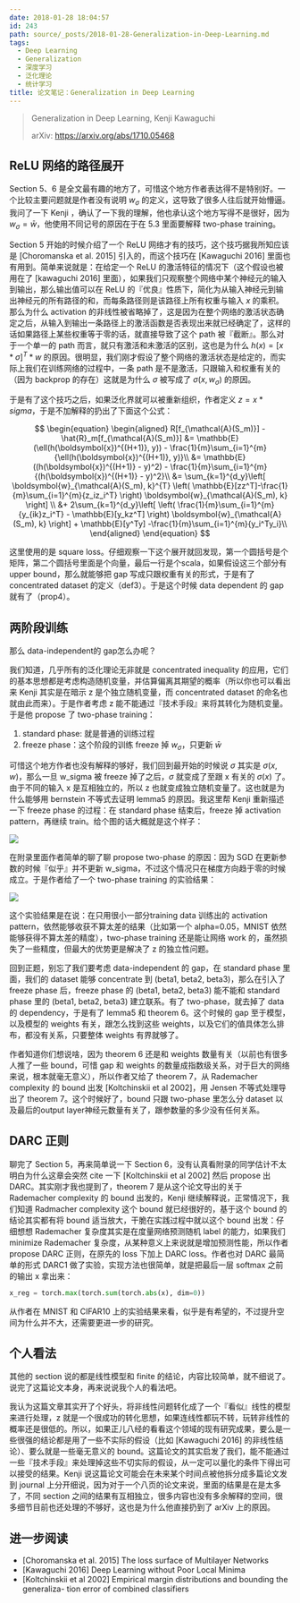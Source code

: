 ```yaml
---
date: 2018-01-28 18:04:57
id: 243
path: source/_posts/2018-01-28-Generalization-in-Deep-Learning.md
tags:
  - Deep Learning
  - Generalization
  - 深度学习
  - 泛化理论
  - 统计学习
title: 论文笔记：Generalization in Deep Learning
---
```


> Generalization in Deep Learning, Kenji Kawaguchi
>
> arXiv: https://arxiv.org/abs/1710.05468

## ReLU 网络的路径展开

Section 5、6 是全文最有趣的地方了，可惜这个地方作者表达得不是特别好。一个比较主要问题就是作者没有说明 $w_\sigma$ 的定义，这导致了很多人往后就开始懵逼。我问了一下 Kenji ，确认了一下我的理解，他也承认这个地方写得不是很好，因为 $w_\sigma = \bar{w}$，他使用不同记号的原因在于在 5.3 里面要解释 two-phase training。

<!--more-->

Section 5 开始的时候介绍了一个 ReLU 网络才有的技巧，这个技巧据我所知应该是 [Choromanska et al. 2015] 引入的，而这个技巧在 [Kawaguchi 2016] 里面也有用到。简单来说就是：在给定一个 ReLU 的激活特征的情况下（这个假设也被用在了 [kawaguchi 2016] 里面），如果我们只观察整个网络中某个神经元的输入到输出，那么输出值可以在 ReLU 的『优良』性质下，简化为从输入神经元到输出神经元的所有路径的和，而每条路径则是该路径上所有权重与输入 $x$ 的乘积。那么为什么 activation 的非线性被省略掉了，这是因为在整个网络的激活状态确定之后，从输入到输出一条路径上的激活函数是否表现出来就已经确定了，这样的话如果路径上某些权重等于零的话，就直接导致了这个 path 被『截断』。那么对于一个单一的 path 而言，就只有激活和未激活的区别，这也是为什么 $h(x) = [x * \sigma]^T * w$ 的原因。很明显，我们刚才假设了整个网络的激活状态是给定的，而实际上我们在训练网络的过程中，一条 path 是不是激活，只跟输入和权重有关的（因为 backprop 的存在）这就是为什么 $\sigma$ 被写成了 $\sigma(x, w_\sigma)$ 的原因。

于是有了这个技巧之后，如果泛化界就可以被重新组织，作者定义 $z = x*sigma$，于是不加解释的扔出了下面这个公式：

$$
\begin{equation}
\begin{aligned}
R[f_{\mathcal{A}(S_m)}] - \hat{R}_m[f_{\mathcal{A}(S_m)}] 
&= \mathbb{E}(\ell(h(\boldsymbol{x})^{(H+1)}, y)) - \frac{1}{m}\sum_{i=1}^{m}{\ell(h(\boldsymbol{x})^{(H+1)}, y)}\\
&= \mathbb{E}((h(\boldsymbol{x})^{(H+1)} - y)^2) - \frac{1}{m}\sum_{i=1}^{m}{(h(\boldsymbol{x})^{(H+1)} - y)^2}\\
&= \sum_{k=1}^{d_y}\left[  
    \boldsymbol{w}_{\mathcal{A}(S_m), k}^{T} \left(
      \mathbb{E}[zz^T]-\frac{1}{m}\sum_{i=1}^{m}{z_iz_i^T}
    \right) \boldsymbol{w}_{\mathcal{A}(S_m), k}
  \right] \\
  &+ 2\sum_{k=1}^{d_y}\left[  
    \left(
      \frac{1}{m}\sum_{i=1}^{m}{y_{ik}z_i^T} - \mathbb{E}[y_kz^T]
    \right) \boldsymbol{w}_{\mathcal{A}(S_m), k}
  \right] + \mathbb{E}[y^Ty] -\frac{1}{m}\sum_{i=1}^{m}{y_i^Ty_i}\\
\end{aligned}
\end{equation}
$$

这里使用的是 square loss。仔细观察一下这个展开就回发现，第一个圆括号是个矩阵，第二个圆括号里面是个向量，最后一行是个scala，如果假设这三个部分有upper bound，那么就能够把 gap 写成只跟权重有关的形式，于是有了 concentrated dataset 的定义（def3）。于是这个时候 data dependent 的 gap 就有了（prop4）。

## 两阶段训练

那么 data-independent的 gap怎么办呢？

我们知道，几乎所有的泛化理论无非就是 concentrated inequality 的应用，它们的基本思想都是考虑构造随机变量，并估算偏离其期望的概率（所以你也可以看出来 Kenji 其实是在暗示 z 是个独立随机变量，而 concentrated dataset 的命名也就由此而来）。于是作者考虑 z 能不能通过『技术手段』来将其转化为随机变量。于是他 propose 了 two-phase training：

1. standard phase: 就是普通的训练过程
2. freeze phase：这个阶段的训练 freeze 掉 $w_\sigma$，只更新 $\bar{w}$

可惜这个地方作者也没有解释的够好，我们回到最开始的时候说 $\sigma$ 其实是 $\sigma(x, w)$，那么一旦 w_sigma 被 freeze 掉了之后，$\sigma$ 就变成了至跟 x 有关的 $\sigma(x)$ 了。由于不同的输入 x 是互相独立的，所以 z 也就变成独立随机变量了。这也就是为什么能够用 bernstein 不等式去证明 lemma5 的原因。我这里帮 Kenji 重新描述一下 freeze phase 的过程：在 standard phase 结束后，freeze 掉 activation pattern，再继续 train。给个图的话大概就是这个样子：

![](/images/posts/243/1.png)

在附录里面作者简单的聊了聊 propose two-phase 的原因：因为 SGD 在更新参数的时候『似乎』并不更新 w_sigma，不过这个情况只在梯度方向趋于零的时候成立。于是作者给了一个 two-phase training 的实验结果：

![](/images/posts/243/2.png)

这个实验结果是在说：在只用很小一部分training data 训练出的 activation pattern，依然能够收获不算太差的结果（比如第一个 alpha=0.05，MNIST 依然能够获得不算太差的精度），two-phase training 还是能让网络 work 的，虽然损失了一些精度，但最大的优势更是解决了 z 的独立性问题。

回到正题，别忘了我们要考虑 data-independent 的 gap，在 standard phase 里面，我们的 dataset 能够 concentrate 到 (beta1, beta2, beta3)，那么在引入了 freeze phase 后，freeze phase 的 (beta1, beta2, beta3) 能不能和 standard phase 里的 (beta1, beta2, beta3) 建立联系。有了 two-phase，就去掉了 data 的 dependency，于是有了 lemma5 和 theorem 6。这个时候的 gap 至于模型，以及模型的 weights 有关，跟怎么找到这些 weights，以及它们的值具体怎么排布，都没有关系，只要整体 weights 有界就够了。

作者知道你们想说啥，因为 theorem 6 还是和 weights 数量有关（以前也有很多人推了一些 bound，可惜 gap 和 weights 的数量成指数级关系，对于巨大的网络来说，根本就毫无意义），所以作者又给了 theorem 7，从 Rademacher complexity 的 bound 出发 [Koltchinskii et al 2002]，用 Jensen 不等式处理导出了 theorem 7。这个时候好了，bound 只跟 two-phase 里怎么分 dataset 以及最后的output layer神经元数量有关了，跟参数量的多少没有任何关系。

## DARC 正则

聊完了 Section 5，再来简单说一下 Section 6，没有认真看附录的同学估计不太明白为什么这章会突然 cite 一下 [Koltchinskii et al 2002] 然后 propose 出 DARC。其实刚才我也提到了，theorem 7 是从这个论文导出的关于 Rademacher complexity 的 bound 出发的，Kenji 继续解释说，正常情况下，我们知道 Radmacher complexity 这个 bound 就已经很好的，基于这个 bound 的结论其实都有将 bound 适当放大，干脆在实践过程中就以这个 bound 出发：仔细想想 Rademacher 复杂度其实是在度量网络预测随机 label 的能力，如果我们 minimize Rademacher 复杂度，从某种意义上来说就是增加预测性能，所以作者 propose DARC 正则，在原先的 loss 下加上 DARC loss。作者也对 DARC 最简单的形式 DARC1 做了实验，实现方法也很简单，就是把最后一层 softmax 之前的输出 x 拿出来：

```python
x_reg = torch.max(torch.sum(torch.abs(x), dim=0))
```

从作者在 MNIST 和 CIFAR10 上的实验结果来看，似乎是有希望的，不过提升空间为什么并不大，还需要更进一步的研究。

## 个人看法

其他的 section 说的都是线性模型和 finite 的结论，内容比较简单，就不细说了。说完了这篇论文本身，再来说说我个人的看法吧。

我认为这篇文章其实开了个好头，将非线性问题转化成了一个『看似』线性的模型来进行处理，z 就是一个很成功的转化思想，如果连线性都玩不转，玩转非线性的概率还是很低的。所以，如果正儿八经的看看这个领域的现有研究成果，要么是一些很强的结论都是用了一些不实际的假设（比如 [Kawaguchi 2016] 的非线性结论）、要么就是一些毫无意义的 bound。这篇论文的其实启发了我们，能不能通过一些『技术手段』来处理掉这些不切实际的假设，从一定可以量化的条件下得出可以接受的结果。Kenji 说这篇论文可能会在未来某个时间点被他拆分成多篇论文发到 journal 上分开细说，因为对于一个八页的论文来说，里面的结果是在是太多了，不同 section 之间的结果有互相独立，很多内容也没有多余解释的空间，很多细节目前也还处理的不够好，这也是为什么他直接扔到了 arXiv 上的原因。

## 进一步阅读

- [Choromanska et al. 2015] The loss surface of Multilayer Networks
- [Kawaguchi 2016] Deep Learning without Poor Local Minima
- [Koltchinskii et al 2002] Empirical margin distributions and bounding the generaliza- tion error of combined classifiers
